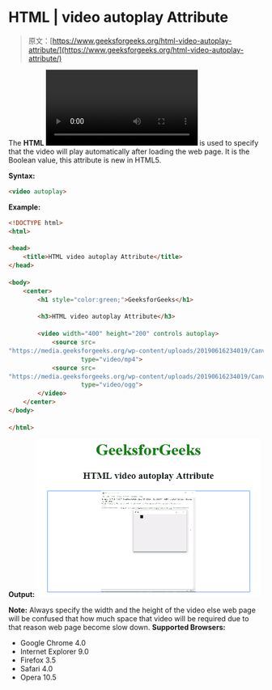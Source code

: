 # HTML | video autoplay Attribute

> 原文：[https://www.geeksforgeeks.org/html-video-autoplay-attribute/](https://www.geeksforgeeks.org/html-video-autoplay-attribute/)

The **HTML <video> autoplay attribute** is used to specify that the video will play automatically after loading the web page. It is the Boolean value, this attribute is new in HTML5.

**Syntax:**

```html
<video autoplay>
```

**Example:**

```html
<!DOCTYPE html>
<html>

<head>
    <title>HTML video autoplay Attribute</title>
</head>

<body>
    <center>
        <h1 style="color:green;">GeeksforGeeks</h1>

        <h3>HTML video autoplay Attribute</h3>

        <video width="400" height="200" controls autoplay>
            <source src=
"https://media.geeksforgeeks.org/wp-content/uploads/20190616234019/Canvas.move_.mp4" 
                    type="video/mp4">
            <source src=
"https://media.geeksforgeeks.org/wp-content/uploads/20190616234019/Canvas.move_.ogg" 
                    type="video/ogg">
        </video>
    </center>
</body>

</html>
```

**Output:**
![](img/55398f47d320b7a46a0ddd156c0282f6.png)

**Note:** Always specify the width and the height of the video else web page will be confused that how much space that video will be required due to that reason web page become slow down.
**Supported Browsers:**

*   Google Chrome 4.0
*   Internet Explorer 9.0
*   Firefox 3.5
*   Safari 4.0
*   Opera 10.5